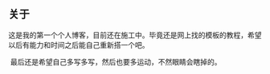 ## 	关于

​	这是我的第一个个人博客，目前还在施工中。毕竟还是网上找的模板的教程，希望以后有能力和时间之后能自己重新搭一个吧。

​	最后还是希望自己多写多写，然后也要多运动，不然眼睛会瞎掉的。